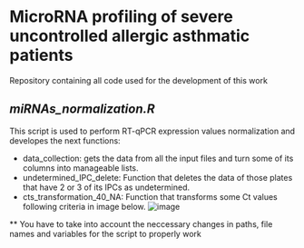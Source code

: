 # MicroRNA profiling of severe uncontrolled allergic asthmatic patients
Repository containing all code used for the development of this work

## _miRNAs_normalization.R_

This script is used to perform RT-qPCR expression values normalization and developes the next functions:
- data_collection: gets the data from all the input files and turn some of its columns into manageable lists.
- undetermined_IPC_delete: Function that deletes the data of those plates that have 2 or 3 of its IPCs as undetermined.
- cts_transformation_40_NA: Function that transforms some Ct values following criteria in image below.
![image](https://user-images.githubusercontent.com/67425702/206718923-897b88ec-8af9-494b-b7e6-2b74aa3bb055.png)




** You have to take into account the neccessary changes in paths, file names and variables for the script to properly work
